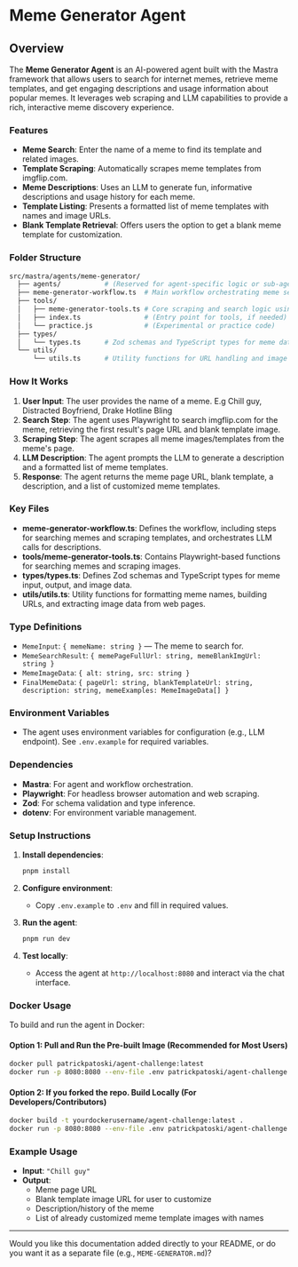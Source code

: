 
# Meme Generator Agent

## Overview

The **Meme Generator Agent** is an AI-powered agent built with the Mastra framework that allows users to search for internet memes, retrieve meme templates, and get engaging descriptions and usage information about popular memes. It leverages web scraping and LLM capabilities to provide a rich, interactive meme discovery experience.

### Features

- **Meme Search**: Enter the name of a meme to find its template and related images.
- **Template Scraping**: Automatically scrapes meme templates from imgflip.com.
- **Meme Descriptions**: Uses an LLM to generate fun, informative descriptions and usage history for each meme.
- **Template Listing**: Presents a formatted list of meme templates with names and image URLs.
- **Blank Template Retrieval**: Offers users the option to get a blank meme template for customization.

### Folder Structure

```bash
src/mastra/agents/meme-generator/
  ├── agents/           # (Reserved for agent-specific logic or sub-agents)
  ├── meme-generator-workflow.ts  # Main workflow orchestrating meme search and scraping
  ├── tools/
  │   ├── meme-generator-tools.ts # Core scraping and search logic using Playwright
  │   ├── index.ts                # (Entry point for tools, if needed)
  │   └── practice.js             # (Experimental or practice code)
  ├── types/
  │   └── types.ts      # Zod schemas and TypeScript types for meme data
  └── utils/
      └── utils.ts      # Utility functions for URL handling and image extraction
```

### How It Works

1. **User Input**: The user provides the name of a meme. E.g Chill guy, Distracted Boyfriend, Drake Hotline Bling
2. **Search Step**: The agent uses Playwright to search imgflip.com for the meme, retrieving the first result's page URL and blank template image.
3. **Scraping Step**: The agent scrapes all meme images/templates from the meme's page.
4. **LLM Description**: The agent prompts the LLM to generate a description and a formatted list of meme templates.
5. **Response**: The agent returns the meme page URL, blank template, a description, and a list of customized meme templates.

### Key Files

- **meme-generator-workflow.ts**: Defines the workflow, including steps for searching memes and scraping templates, and orchestrates LLM calls for descriptions.
- **tools/meme-generator-tools.ts**: Contains Playwright-based functions for searching memes and scraping images.
- **types/types.ts**: Defines Zod schemas and TypeScript types for meme input, output, and image data.
- **utils/utils.ts**: Utility functions for formatting meme names, building URLs, and extracting image data from web pages.

### Type Definitions

- `MemeInput`: `{ memeName: string }` — The meme to search for.
- `MemeSearchResult`: `{ memePageFullUrl: string, memeBlankImgUrl: string }`
- `MemeImageData`: `{ alt: string, src: string }`
- `FinalMemeData`: `{ pageUrl: string, blankTemplateUrl: string, description: string, memeExamples: MemeImageData[] }`

### Environment Variables

- The agent uses environment variables for configuration (e.g., LLM endpoint). See `.env.example` for required variables.

### Dependencies

- **Mastra**: For agent and workflow orchestration.
- **Playwright**: For headless browser automation and web scraping.
- **Zod**: For schema validation and type inference.
- **dotenv**: For environment variable management.

### Setup Instructions

1. **Install dependencies**:

   ```bash
   pnpm install
   ```

2. **Configure environment**:
   - Copy `.env.example` to `.env` and fill in required values.

3. **Run the agent**:

   ```bash
   pnpm run dev
   ```

4. **Test locally**:
   - Access the agent at `http://localhost:8080` and interact via the chat interface.

### Docker Usage

To build and run the agent in Docker:

#### **Option 1: Pull and Run the Pre-built Image (Recommended for Most Users)**

```sh
docker pull patrickpatoski/agent-challenge:latest
docker run -p 8080:8080 --env-file .env patrickpatoski/agent-challenge:latest
```

#### **Option 2: If you forked the repo. Build Locally (For Developers/Contributors)**

```sh
docker build -t yourdockerusername/agent-challenge:latest .
docker run -p 8080:8080 --env-file .env patrickpatoski/agent-challenge:latest
```

### Example Usage

- **Input**: `"Chill guy"`
- **Output**:  
  - Meme page URL
  - Blank template image URL for user to customize
  - Description/history of the meme
  - List of already customized meme template images with names
  
---

Would you like this documentation added directly to your README, or do you want it as a separate file (e.g., `MEME-GENERATOR.md`)?
